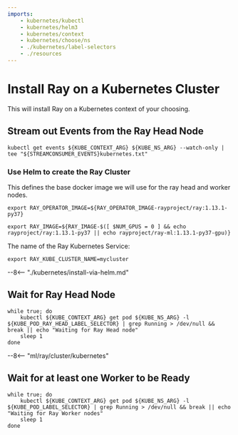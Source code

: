 ```yaml
---
imports:
    - kubernetes/kubectl
    - kubernetes/helm3
    - kubernetes/context
    - kubernetes/choose/ns
    - ./kubernetes/label-selectors
    - ./resources
---
```


# Install Ray on a Kubernetes Cluster

This will install Ray on a Kubernetes context of your choosing.

## Stream out Events from the Ray Head Node

```shell.async
kubectl get events ${KUBE_CONTEXT_ARG} ${KUBE_NS_ARG} --watch-only | tee "${STREAMCONSUMER_EVENTS}kubernetes.txt"
```

### Use Helm to create the Ray Cluster

This defines the base docker image we will use for the ray head and worker nodes.

```shell
export RAY_OPERATOR_IMAGE=${RAY_OPERATOR_IMAGE-rayproject/ray:1.13.1-py37}
```

```shell
export RAY_IMAGE=${RAY_IMAGE-$([ $NUM_GPUS = 0 ] && echo rayproject/ray:1.13.1-py37 || echo rayproject/ray-ml:1.13.1-py37-gpu)}
```

The name of the Ray Kubernetes Service:

```shell
export RAY_KUBE_CLUSTER_NAME=mycluster
```

--8<-- "./kubernetes/install-via-helm.md"

## Wait for Ray Head Node

```shell
while true; do
    kubectl ${KUBE_CONTEXT_ARG} get pod ${KUBE_NS_ARG} -l ${KUBE_POD_RAY_HEAD_LABEL_SELECTOR} | grep Running > /dev/null && break || echo "Waiting for Ray Head node"
    sleep 1
done
```

--8<-- "ml/ray/cluster/kubernetes"

## Wait for at least one Worker to be Ready

```shell
while true; do
    kubectl ${KUBE_CONTEXT_ARG} get pod ${KUBE_NS_ARG} -l ${KUBE_POD_LABEL_SELECTOR} | grep Running > /dev/null && break || echo "Waiting for Ray Worker nodes"
    sleep 1
done
```
